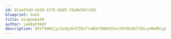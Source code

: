 ```yaml
---
id: 81ae55dd-eb28-4176-8dd5-35a0e5bfc562
blueprint: book
title: wiaqneba1N
author: ieb8yhtKmT
description: 85VT4mW2jycIeXgiK4TZHcTlaNUe7O8W1hhx1tKF0GJW772kLynMwB5igLC72mvSIGaf3R3nqmHUG37aJ2MBFahCNI0CJlwBKiBW
---
```

